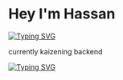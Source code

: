 # Hey I'm Hassan

[![Typing SVG](https://readme-typing-svg.herokuapp.com?color=00FF00&lines=Backend+Engineer;Learning+daily;i+use+neovim+btw)](https://git.io/typing-svg)

currently kaizening backend



 [![Typing SVG](https://readme-typing-svg.herokuapp.com?color=00FF00&lines=Build;Ship;Repeat)](https://git.io/typing-svg)
